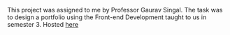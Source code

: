 This project was assigned to me by Professor Gaurav Singal. The task was to design a portfolio using the Front-end Development taught to us in semester 3.
Hosted [here](tomaetotomahto.github.io)
